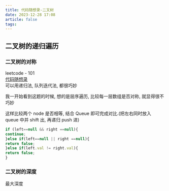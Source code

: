 ```yaml
---
title: 代码随想录-二叉树
date: 2023-12-28 17:08
article: false
tags: 
---
```


## 二叉树的递归遍历
### 二叉树的对称
leetcode - 101  
[代码随想录](https://github.com/youngyangyang04/leetcode-master/blob/master/problems/0101.%E5%AF%B9%E7%A7%B0%E4%BA%8C%E5%8F%89%E6%A0%91.md)  
可以用递归法, 队列迭代法, 都很巧妙

我一开始看到这题的时候, 想的是层序遍历, 比较每一层数组是否对称, 就显得很不巧妙

这样比较两个 node 是否相等, 结合 Queue 即可完成对比.(把左右同时放入 queue 中并 shift 出, 再递归 push 进)
```javascript
if (left==null && right ==null){
continue;
}else if(left==null || right ==null){
return false;
}else if(left.val != right.val){
return false;
}
```

### 二叉树的深度
最大深度

